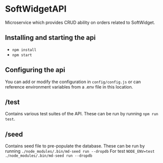 # SoftWidgetAPI
Microservice which provides CRUD ability on orders related to SoftWidget.

## Installing and starting the api
- `npm install`
- `npm start`

## Configuring the api
You can add or modify the configuration in `config/config.js` or can reference environment variables from a .env file in this location.

## /test
Contains various test suites of the API.
These can be run by running `npm run test`.

## /seed
Contains seed file to pre-populate the database.
These can be run by running `./node_modules/.bin/md-seed run --dropdb`
For test `NODE_ENV=test ./node_modules/.bin/md-seed run --dropdb`
